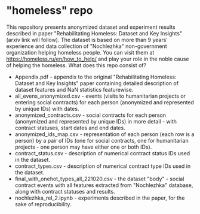 # "homeless" repo
This repository presents anonymized dataset and experiment results described in paper "Rehabilitating Homeless: Dataset and Key Insights" (arxiv link will follow).
The dataset is based on more than 9 years' experience and data collection of "Nochlezhka" non-government organization helping homeless people.
You can visit them at https://homeless.ru/en/how_to_help/ and play your role in the noble cause of helping the homeless.
What does this repo consist of?
* Appendix.pdf - appendix to the original "Rehabilitating Homeless: Dataset and Key Insights" paper containing detailed description of dataset features and NaN statistics featurewise.
* all_evens_anonymized.csv - events (visits to humanitarian projects or entering social contracts) for each person (anonymized and represented by unique IDs) with dates.
* anonymized_contracts.csv - social contracts for each person (anonymized and represented by unique IDs) in more detail - with contract statuses, start dates and end dates.
* anonymized_ids_map.csv - representation of each person (each row is a person) by a pair of IDs (one for social contracts, one for humanitarian projects - one person may have either one or both IDs).
* contract_status.csv - description of numerical contract status IDs used in the dataset.
* contract_types.csv - description of numerical contract type IDs used in the dataset.
* final_with_onehot_types_all_221020.csv - the dataset "body" - social contract events with all features extracted from "Nochlezhka" database, along with contract statuses and results.
* nochlezhka_rel_2.ipynb - experiments described in the paper, for the sake of reproducibility.
